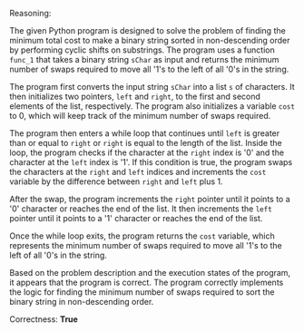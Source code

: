 Reasoning:

The given Python program is designed to solve the problem of finding the minimum total cost to make a binary string sorted in non-descending order by performing cyclic shifts on substrings. The program uses a function `func_1` that takes a binary string `sChar` as input and returns the minimum number of swaps required to move all '1's to the left of all '0's in the string.

The program first converts the input string `sChar` into a list `s` of characters. It then initializes two pointers, `left` and `right`, to the first and second elements of the list, respectively. The program also initializes a variable `cost` to 0, which will keep track of the minimum number of swaps required.

The program then enters a while loop that continues until `left` is greater than or equal to `right` or `right` is equal to the length of the list. Inside the loop, the program checks if the character at the `right` index is '0' and the character at the `left` index is '1'. If this condition is true, the program swaps the characters at the `right` and `left` indices and increments the `cost` variable by the difference between `right` and `left` plus 1.

After the swap, the program increments the `right` pointer until it points to a '0' character or reaches the end of the list. It then increments the `left` pointer until it points to a '1' character or reaches the end of the list.

Once the while loop exits, the program returns the `cost` variable, which represents the minimum number of swaps required to move all '1's to the left of all '0's in the string.

Based on the problem description and the execution states of the program, it appears that the program is correct. The program correctly implements the logic for finding the minimum number of swaps required to sort the binary string in non-descending order.

Correctness: **True**